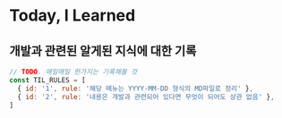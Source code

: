 # Today, I Learned

## 개발과 관련된 알게된 지식에 대한 기록
```javascript
// TODO. 매일매일 한가지는 기록해볼 것
const TIL_RULES = [
  { id: '1', rule: '해당 메뉴는 YYYY-MM-DD 형식의 MD파일로 정리' },
  { id: '2', rule: '내용은 개발과 관련되어 있다면 무엇이 되어도 상관 없음' },
]
```
